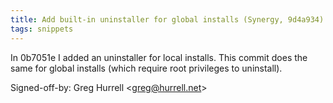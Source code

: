 ```yaml
---
title: Add built-in uninstaller for global installs (Synergy, 9d4a934)
tags: snippets
---
```


In 0b7051e I added an uninstaller for local installs. This commit does the same for global installs (which require root privileges to uninstall).

Signed-off-by: Greg Hurrell &lt;greg@hurrell.net&gt;
